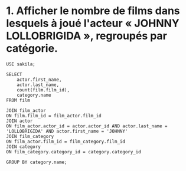 

# 1. Afficher le nombre de films dans lesquels à joué l'acteur « JOHNNY LOLLOBRIGIDA », regroupés par catégorie.

```
USE sakila;

SELECT 
	actor.first_name, 
	actor.last_name, 
    count(film.film_id),
    category.name
FROM film

JOIN film_actor
ON film.film_id = film_actor.film_id
JOIN actor
ON film_actor.actor_id = actor.actor_id AND actor.last_name = 'LOLLOBRIGIDA' AND actor.first_name = 'JOHNNY'
JOIN film_category
ON film_actor.film_id = film_category.film_id 
JOIN category
ON film_category.category_id = category.category_id

GROUP BY category.name;
```
